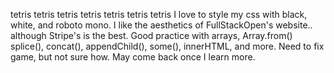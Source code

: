 tetris tetris tetris tetris tetris tetris tetris
I love to style my css with black, white, and roboto mono. I like the aesthetics of FullStackOpen's website.. although Stripe's is the best.
Good practice with arrays, Array.from() splice(), concat(), appendChild(), some(), innerHTML, and more.
Need to fix game, but not sure how. May come back once I learn more.
